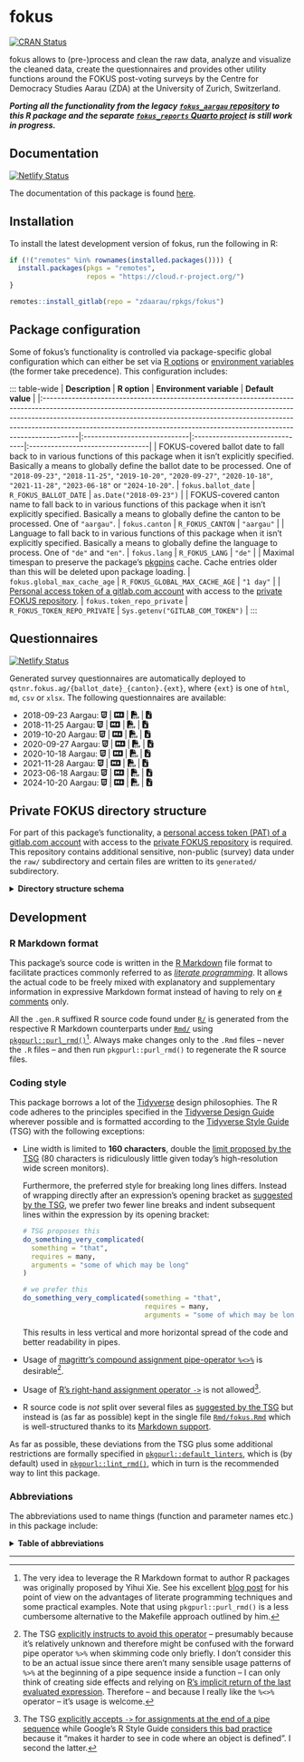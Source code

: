 # fokus

<a href="https://cran.r-project.org/package=fokus" class="pkgdown-release"><img src="https://r-pkg.org/badges/version/fokus" alt="CRAN Status" /></a>

fokus allows to (pre-)process and clean the raw data, analyze and visualize the cleaned data, create the questionnaires and provides other utility functions around the FOKUS post-voting surveys by the Centre for Democracy Studies Aarau (ZDA) at the University of Zurich, Switzerland.

***Porting all the functionality from the legacy [`fokus_aargau` repository](https://gitlab.com/c2d-zda/fokus_aargau/) to this R package and the separate [`fokus_reports` Quarto project](https://gitlab.com/zdaarau/fokus_reports) is still work in progress.***

## Documentation

[![Netlify Status](https://api.netlify.com/api/v1/badges/0cc31095-153a-4d21-bec7-be8dd936ddf1/deploy-status)](https://app.netlify.com/sites/fokus-rpkg-dev/deploys)

The documentation of this package is found [here](https://fokus.rpkg.dev).

## Installation

To install the latest development version of fokus, run the following in R:

``` r
if (!("remotes" %in% rownames(installed.packages()))) {
  install.packages(pkgs = "remotes",
                   repos = "https://cloud.r-project.org/")
}

remotes::install_gitlab(repo = "zdaarau/rpkgs/fokus")
```

## Package configuration

Some of fokus’s functionality is controlled via package-specific global configuration which can either be set via [R options](https://rdrr.io/r/base/options.html) or [environment variables](https://en.wikipedia.org/wiki/Environment_variable) (the former take precedence). This configuration includes:

::: table-wide
| **Description**                                                                                                                                                                                                                                                                                                                   | **R option**                 | **Environment variable**       | **Default value**                |
|:----------------------------------------------------------------------------------------------------------------------------------------------------------------------------------------------------------------------------------------------------------------------------------------------------------------------------------|:-----------------------------|:-------------------------------|:---------------------------------|
| FOKUS-covered ballot date to fall back to in various functions of this package when it isn’t explicitly specified. Basically a means to globally define the ballot date to be processed. One of `"2018-09-23"`, `"2018-11-25"`, `"2019-10-20"`, `"2020-09-27"`, `"2020-10-18"`, `"2021-11-28"`, `"2023-06-18"` or `"2024-10-20"`. | `fokus.ballot_date`          | `R_FOKUS_BALLOT_DATE`          | `as.Date("2018-09-23")`          |
| FOKUS-covered canton name to fall back to in various functions of this package when it isn’t explicitly specified. Basically a means to globally define the canton to be processed. One of `"aargau"`.                                                                                                                            | `fokus.canton`               | `R_FOKUS_CANTON`               | `"aargau"`                       |
| Language to fall back to in various functions of this package when it isn’t explicitly specified. Basically a means to globally define the language to process. One of `"de"` and `"en"`.                                                                                                                                         | `fokus.lang`                 | `R_FOKUS_LANG`                 | `"de"`                           |
| Maximal timespan to preserve the package’s [pkgpins](https://pkgpins.rpkg.dev/) cache. Cache entries older than this will be deleted upon package loading.                                                                                                                                                                        | `fokus.global_max_cache_age` | `R_FOKUS_GLOBAL_MAX_CACHE_AGE` | `"1 day"`                        |
| [Personal access token of a gitlab.com account](https://gitlab.com/-/user_settings/personal_access_tokens) with access to the [private FOKUS repository](https://gitlab.com/zdaarau/private/fokus_private/).                                                                                                                      | `fokus.token_repo_private`   | `R_FOKUS_TOKEN_REPO_PRIVATE`   | `Sys.getenv("GITLAB_COM_TOKEN")` |
:::

## Questionnaires

[![Netlify Status](https://api.netlify.com/api/v1/badges/16855d14-c491-42cd-bc9d-a346e16b6672/deploy-status)](https://app.netlify.com/sites/qstnr-fokus-ag/deploys)

Generated survey questionnaires are automatically deployed to `qstnr.fokus.ag/{ballot_date}_{canton}.{ext}`, where `{ext}` is one of `html`, `md`, `csv` or `xlsx`. The following questionnaires are available:

-   2018-09-23 Aargau: [<svg aria-hidden="true" role="img" viewBox="0 0 384 512" style="height:1em;width:0.75em;vertical-align:-0.125em;margin-left:auto;margin-right:auto;font-size:inherit;fill:currentColor;overflow:visible;position:relative;"><path d="M0 32l34.9 395.8L191.5 480l157.6-52.2L384 32H0zm308.2 127.9H124.4l4.1 49.4h175.6l-13.6 148.4-97.9 27v.3h-1.1l-98.7-27.3-6-75.8h47.7L138 320l53.5 14.5 53.7-14.5 6-62.2H84.3L71.5 112.2h241.1l-4.4 47.7z"/></svg>](https://qstnr.fokus.ag/2018-09-23_aargau.html) \| [<svg aria-hidden="true" role="img" viewBox="0 0 640 512" style="height:1em;width:1.25em;vertical-align:-0.125em;margin-left:auto;margin-right:auto;font-size:inherit;fill:currentColor;overflow:visible;position:relative;"><path d="M593.8 59.1H46.2C20.7 59.1 0 79.8 0 105.2v301.5c0 25.5 20.7 46.2 46.2 46.2h547.7c25.5 0 46.2-20.7 46.1-46.1V105.2c0-25.4-20.7-46.1-46.2-46.1zM338.5 360.6H277v-120l-61.5 76.9-61.5-76.9v120H92.3V151.4h61.5l61.5 76.9 61.5-76.9h61.5v209.2zm135.3 3.1L381.5 256H443V151.4h61.5V256H566z"/></svg>](https://qstnr.fokus.ag/2018-09-23_aargau.md) \| [<svg aria-hidden="true" role="img" viewBox="0 0 512 512" style="height:1em;width:1em;vertical-align:-0.125em;margin-left:auto;margin-right:auto;font-size:inherit;fill:currentColor;overflow:visible;position:relative;"><path d="M0 64C0 28.7 28.7 0 64 0H224V128c0 17.7 14.3 32 32 32H384V304H176c-35.3 0-64 28.7-64 64V512H64c-35.3 0-64-28.7-64-64V64zm384 64H256V0L384 128zM200 352h16c22.1 0 40 17.9 40 40v8c0 8.8-7.2 16-16 16s-16-7.2-16-16v-8c0-4.4-3.6-8-8-8H200c-4.4 0-8 3.6-8 8v80c0 4.4 3.6 8 8 8h16c4.4 0 8-3.6 8-8v-8c0-8.8 7.2-16 16-16s16 7.2 16 16v8c0 22.1-17.9 40-40 40H200c-22.1 0-40-17.9-40-40V392c0-22.1 17.9-40 40-40zm133.1 0H368c8.8 0 16 7.2 16 16s-7.2 16-16 16H333.1c-7.2 0-13.1 5.9-13.1 13.1c0 5.2 3 9.9 7.8 12l37.4 16.6c16.3 7.2 26.8 23.4 26.8 41.2c0 24.9-20.2 45.1-45.1 45.1H304c-8.8 0-16-7.2-16-16s7.2-16 16-16h42.9c7.2 0 13.1-5.9 13.1-13.1c0-5.2-3-9.9-7.8-12l-37.4-16.6c-16.3-7.2-26.8-23.4-26.8-41.2c0-24.9 20.2-45.1 45.1-45.1zm98.9 0c8.8 0 16 7.2 16 16v31.6c0 23 5.5 45.6 16 66c10.5-20.3 16-42.9 16-66V368c0-8.8 7.2-16 16-16s16 7.2 16 16v31.6c0 34.7-10.3 68.7-29.6 97.6l-5.1 7.7c-3 4.5-8 7.1-13.3 7.1s-10.3-2.7-13.3-7.1l-5.1-7.7c-19.3-28.9-29.6-62.9-29.6-97.6V368c0-8.8 7.2-16 16-16z"/></svg>](https://qstnr.fokus.ag/2018-09-23_aargau.csv) \| [<svg aria-hidden="true" role="img" viewBox="0 0 384 512" style="height:1em;width:0.75em;vertical-align:-0.125em;margin-left:auto;margin-right:auto;font-size:inherit;fill:currentColor;overflow:visible;position:relative;"><path d="M64 0C28.7 0 0 28.7 0 64V448c0 35.3 28.7 64 64 64H320c35.3 0 64-28.7 64-64V160H256c-17.7 0-32-14.3-32-32V0H64zM256 0V128H384L256 0zM155.7 250.2L192 302.1l36.3-51.9c7.6-10.9 22.6-13.5 33.4-5.9s13.5 22.6 5.9 33.4L221.3 344l46.4 66.2c7.6 10.9 5 25.8-5.9 33.4s-25.8 5-33.4-5.9L192 385.8l-36.3 51.9c-7.6 10.9-22.6 13.5-33.4 5.9s-13.5-22.6-5.9-33.4L162.7 344l-46.4-66.2c-7.6-10.9-5-25.8 5.9-33.4s25.8-5 33.4 5.9z"/></svg>](https://qstnr.fokus.ag/2018-09-23_aargau.xlsx)
-   2018-11-25 Aargau: [<svg aria-hidden="true" role="img" viewBox="0 0 384 512" style="height:1em;width:0.75em;vertical-align:-0.125em;margin-left:auto;margin-right:auto;font-size:inherit;fill:currentColor;overflow:visible;position:relative;"><path d="M0 32l34.9 395.8L191.5 480l157.6-52.2L384 32H0zm308.2 127.9H124.4l4.1 49.4h175.6l-13.6 148.4-97.9 27v.3h-1.1l-98.7-27.3-6-75.8h47.7L138 320l53.5 14.5 53.7-14.5 6-62.2H84.3L71.5 112.2h241.1l-4.4 47.7z"/></svg>](https://qstnr.fokus.ag/2018-11-25_aargau.html) \| [<svg aria-hidden="true" role="img" viewBox="0 0 640 512" style="height:1em;width:1.25em;vertical-align:-0.125em;margin-left:auto;margin-right:auto;font-size:inherit;fill:currentColor;overflow:visible;position:relative;"><path d="M593.8 59.1H46.2C20.7 59.1 0 79.8 0 105.2v301.5c0 25.5 20.7 46.2 46.2 46.2h547.7c25.5 0 46.2-20.7 46.1-46.1V105.2c0-25.4-20.7-46.1-46.2-46.1zM338.5 360.6H277v-120l-61.5 76.9-61.5-76.9v120H92.3V151.4h61.5l61.5 76.9 61.5-76.9h61.5v209.2zm135.3 3.1L381.5 256H443V151.4h61.5V256H566z"/></svg>](https://qstnr.fokus.ag/2018-11-25_aargau.md) \| [<svg aria-hidden="true" role="img" viewBox="0 0 512 512" style="height:1em;width:1em;vertical-align:-0.125em;margin-left:auto;margin-right:auto;font-size:inherit;fill:currentColor;overflow:visible;position:relative;"><path d="M0 64C0 28.7 28.7 0 64 0H224V128c0 17.7 14.3 32 32 32H384V304H176c-35.3 0-64 28.7-64 64V512H64c-35.3 0-64-28.7-64-64V64zm384 64H256V0L384 128zM200 352h16c22.1 0 40 17.9 40 40v8c0 8.8-7.2 16-16 16s-16-7.2-16-16v-8c0-4.4-3.6-8-8-8H200c-4.4 0-8 3.6-8 8v80c0 4.4 3.6 8 8 8h16c4.4 0 8-3.6 8-8v-8c0-8.8 7.2-16 16-16s16 7.2 16 16v8c0 22.1-17.9 40-40 40H200c-22.1 0-40-17.9-40-40V392c0-22.1 17.9-40 40-40zm133.1 0H368c8.8 0 16 7.2 16 16s-7.2 16-16 16H333.1c-7.2 0-13.1 5.9-13.1 13.1c0 5.2 3 9.9 7.8 12l37.4 16.6c16.3 7.2 26.8 23.4 26.8 41.2c0 24.9-20.2 45.1-45.1 45.1H304c-8.8 0-16-7.2-16-16s7.2-16 16-16h42.9c7.2 0 13.1-5.9 13.1-13.1c0-5.2-3-9.9-7.8-12l-37.4-16.6c-16.3-7.2-26.8-23.4-26.8-41.2c0-24.9 20.2-45.1 45.1-45.1zm98.9 0c8.8 0 16 7.2 16 16v31.6c0 23 5.5 45.6 16 66c10.5-20.3 16-42.9 16-66V368c0-8.8 7.2-16 16-16s16 7.2 16 16v31.6c0 34.7-10.3 68.7-29.6 97.6l-5.1 7.7c-3 4.5-8 7.1-13.3 7.1s-10.3-2.7-13.3-7.1l-5.1-7.7c-19.3-28.9-29.6-62.9-29.6-97.6V368c0-8.8 7.2-16 16-16z"/></svg>](https://qstnr.fokus.ag/2018-11-25_aargau.csv) \| [<svg aria-hidden="true" role="img" viewBox="0 0 384 512" style="height:1em;width:0.75em;vertical-align:-0.125em;margin-left:auto;margin-right:auto;font-size:inherit;fill:currentColor;overflow:visible;position:relative;"><path d="M64 0C28.7 0 0 28.7 0 64V448c0 35.3 28.7 64 64 64H320c35.3 0 64-28.7 64-64V160H256c-17.7 0-32-14.3-32-32V0H64zM256 0V128H384L256 0zM155.7 250.2L192 302.1l36.3-51.9c7.6-10.9 22.6-13.5 33.4-5.9s13.5 22.6 5.9 33.4L221.3 344l46.4 66.2c7.6 10.9 5 25.8-5.9 33.4s-25.8 5-33.4-5.9L192 385.8l-36.3 51.9c-7.6 10.9-22.6 13.5-33.4 5.9s-13.5-22.6-5.9-33.4L162.7 344l-46.4-66.2c-7.6-10.9-5-25.8 5.9-33.4s25.8-5 33.4 5.9z"/></svg>](https://qstnr.fokus.ag/2018-11-25_aargau.xlsx)
-   2019-10-20 Aargau: [<svg aria-hidden="true" role="img" viewBox="0 0 384 512" style="height:1em;width:0.75em;vertical-align:-0.125em;margin-left:auto;margin-right:auto;font-size:inherit;fill:currentColor;overflow:visible;position:relative;"><path d="M0 32l34.9 395.8L191.5 480l157.6-52.2L384 32H0zm308.2 127.9H124.4l4.1 49.4h175.6l-13.6 148.4-97.9 27v.3h-1.1l-98.7-27.3-6-75.8h47.7L138 320l53.5 14.5 53.7-14.5 6-62.2H84.3L71.5 112.2h241.1l-4.4 47.7z"/></svg>](https://qstnr.fokus.ag/2019-10-20_aargau.html) \| [<svg aria-hidden="true" role="img" viewBox="0 0 640 512" style="height:1em;width:1.25em;vertical-align:-0.125em;margin-left:auto;margin-right:auto;font-size:inherit;fill:currentColor;overflow:visible;position:relative;"><path d="M593.8 59.1H46.2C20.7 59.1 0 79.8 0 105.2v301.5c0 25.5 20.7 46.2 46.2 46.2h547.7c25.5 0 46.2-20.7 46.1-46.1V105.2c0-25.4-20.7-46.1-46.2-46.1zM338.5 360.6H277v-120l-61.5 76.9-61.5-76.9v120H92.3V151.4h61.5l61.5 76.9 61.5-76.9h61.5v209.2zm135.3 3.1L381.5 256H443V151.4h61.5V256H566z"/></svg>](https://qstnr.fokus.ag/2019-10-20_aargau.md) \| [<svg aria-hidden="true" role="img" viewBox="0 0 512 512" style="height:1em;width:1em;vertical-align:-0.125em;margin-left:auto;margin-right:auto;font-size:inherit;fill:currentColor;overflow:visible;position:relative;"><path d="M0 64C0 28.7 28.7 0 64 0H224V128c0 17.7 14.3 32 32 32H384V304H176c-35.3 0-64 28.7-64 64V512H64c-35.3 0-64-28.7-64-64V64zm384 64H256V0L384 128zM200 352h16c22.1 0 40 17.9 40 40v8c0 8.8-7.2 16-16 16s-16-7.2-16-16v-8c0-4.4-3.6-8-8-8H200c-4.4 0-8 3.6-8 8v80c0 4.4 3.6 8 8 8h16c4.4 0 8-3.6 8-8v-8c0-8.8 7.2-16 16-16s16 7.2 16 16v8c0 22.1-17.9 40-40 40H200c-22.1 0-40-17.9-40-40V392c0-22.1 17.9-40 40-40zm133.1 0H368c8.8 0 16 7.2 16 16s-7.2 16-16 16H333.1c-7.2 0-13.1 5.9-13.1 13.1c0 5.2 3 9.9 7.8 12l37.4 16.6c16.3 7.2 26.8 23.4 26.8 41.2c0 24.9-20.2 45.1-45.1 45.1H304c-8.8 0-16-7.2-16-16s7.2-16 16-16h42.9c7.2 0 13.1-5.9 13.1-13.1c0-5.2-3-9.9-7.8-12l-37.4-16.6c-16.3-7.2-26.8-23.4-26.8-41.2c0-24.9 20.2-45.1 45.1-45.1zm98.9 0c8.8 0 16 7.2 16 16v31.6c0 23 5.5 45.6 16 66c10.5-20.3 16-42.9 16-66V368c0-8.8 7.2-16 16-16s16 7.2 16 16v31.6c0 34.7-10.3 68.7-29.6 97.6l-5.1 7.7c-3 4.5-8 7.1-13.3 7.1s-10.3-2.7-13.3-7.1l-5.1-7.7c-19.3-28.9-29.6-62.9-29.6-97.6V368c0-8.8 7.2-16 16-16z"/></svg>](https://qstnr.fokus.ag/2019-10-20_aargau.csv) \| [<svg aria-hidden="true" role="img" viewBox="0 0 384 512" style="height:1em;width:0.75em;vertical-align:-0.125em;margin-left:auto;margin-right:auto;font-size:inherit;fill:currentColor;overflow:visible;position:relative;"><path d="M64 0C28.7 0 0 28.7 0 64V448c0 35.3 28.7 64 64 64H320c35.3 0 64-28.7 64-64V160H256c-17.7 0-32-14.3-32-32V0H64zM256 0V128H384L256 0zM155.7 250.2L192 302.1l36.3-51.9c7.6-10.9 22.6-13.5 33.4-5.9s13.5 22.6 5.9 33.4L221.3 344l46.4 66.2c7.6 10.9 5 25.8-5.9 33.4s-25.8 5-33.4-5.9L192 385.8l-36.3 51.9c-7.6 10.9-22.6 13.5-33.4 5.9s-13.5-22.6-5.9-33.4L162.7 344l-46.4-66.2c-7.6-10.9-5-25.8 5.9-33.4s25.8-5 33.4 5.9z"/></svg>](https://qstnr.fokus.ag/2019-10-20_aargau.xlsx)
-   2020-09-27 Aargau: [<svg aria-hidden="true" role="img" viewBox="0 0 384 512" style="height:1em;width:0.75em;vertical-align:-0.125em;margin-left:auto;margin-right:auto;font-size:inherit;fill:currentColor;overflow:visible;position:relative;"><path d="M0 32l34.9 395.8L191.5 480l157.6-52.2L384 32H0zm308.2 127.9H124.4l4.1 49.4h175.6l-13.6 148.4-97.9 27v.3h-1.1l-98.7-27.3-6-75.8h47.7L138 320l53.5 14.5 53.7-14.5 6-62.2H84.3L71.5 112.2h241.1l-4.4 47.7z"/></svg>](https://qstnr.fokus.ag/2020-09-27_aargau.html) \| [<svg aria-hidden="true" role="img" viewBox="0 0 640 512" style="height:1em;width:1.25em;vertical-align:-0.125em;margin-left:auto;margin-right:auto;font-size:inherit;fill:currentColor;overflow:visible;position:relative;"><path d="M593.8 59.1H46.2C20.7 59.1 0 79.8 0 105.2v301.5c0 25.5 20.7 46.2 46.2 46.2h547.7c25.5 0 46.2-20.7 46.1-46.1V105.2c0-25.4-20.7-46.1-46.2-46.1zM338.5 360.6H277v-120l-61.5 76.9-61.5-76.9v120H92.3V151.4h61.5l61.5 76.9 61.5-76.9h61.5v209.2zm135.3 3.1L381.5 256H443V151.4h61.5V256H566z"/></svg>](https://qstnr.fokus.ag/2020-09-27_aargau.md) \| [<svg aria-hidden="true" role="img" viewBox="0 0 512 512" style="height:1em;width:1em;vertical-align:-0.125em;margin-left:auto;margin-right:auto;font-size:inherit;fill:currentColor;overflow:visible;position:relative;"><path d="M0 64C0 28.7 28.7 0 64 0H224V128c0 17.7 14.3 32 32 32H384V304H176c-35.3 0-64 28.7-64 64V512H64c-35.3 0-64-28.7-64-64V64zm384 64H256V0L384 128zM200 352h16c22.1 0 40 17.9 40 40v8c0 8.8-7.2 16-16 16s-16-7.2-16-16v-8c0-4.4-3.6-8-8-8H200c-4.4 0-8 3.6-8 8v80c0 4.4 3.6 8 8 8h16c4.4 0 8-3.6 8-8v-8c0-8.8 7.2-16 16-16s16 7.2 16 16v8c0 22.1-17.9 40-40 40H200c-22.1 0-40-17.9-40-40V392c0-22.1 17.9-40 40-40zm133.1 0H368c8.8 0 16 7.2 16 16s-7.2 16-16 16H333.1c-7.2 0-13.1 5.9-13.1 13.1c0 5.2 3 9.9 7.8 12l37.4 16.6c16.3 7.2 26.8 23.4 26.8 41.2c0 24.9-20.2 45.1-45.1 45.1H304c-8.8 0-16-7.2-16-16s7.2-16 16-16h42.9c7.2 0 13.1-5.9 13.1-13.1c0-5.2-3-9.9-7.8-12l-37.4-16.6c-16.3-7.2-26.8-23.4-26.8-41.2c0-24.9 20.2-45.1 45.1-45.1zm98.9 0c8.8 0 16 7.2 16 16v31.6c0 23 5.5 45.6 16 66c10.5-20.3 16-42.9 16-66V368c0-8.8 7.2-16 16-16s16 7.2 16 16v31.6c0 34.7-10.3 68.7-29.6 97.6l-5.1 7.7c-3 4.5-8 7.1-13.3 7.1s-10.3-2.7-13.3-7.1l-5.1-7.7c-19.3-28.9-29.6-62.9-29.6-97.6V368c0-8.8 7.2-16 16-16z"/></svg>](https://qstnr.fokus.ag/2020-09-27_aargau.csv) \| [<svg aria-hidden="true" role="img" viewBox="0 0 384 512" style="height:1em;width:0.75em;vertical-align:-0.125em;margin-left:auto;margin-right:auto;font-size:inherit;fill:currentColor;overflow:visible;position:relative;"><path d="M64 0C28.7 0 0 28.7 0 64V448c0 35.3 28.7 64 64 64H320c35.3 0 64-28.7 64-64V160H256c-17.7 0-32-14.3-32-32V0H64zM256 0V128H384L256 0zM155.7 250.2L192 302.1l36.3-51.9c7.6-10.9 22.6-13.5 33.4-5.9s13.5 22.6 5.9 33.4L221.3 344l46.4 66.2c7.6 10.9 5 25.8-5.9 33.4s-25.8 5-33.4-5.9L192 385.8l-36.3 51.9c-7.6 10.9-22.6 13.5-33.4 5.9s-13.5-22.6-5.9-33.4L162.7 344l-46.4-66.2c-7.6-10.9-5-25.8 5.9-33.4s25.8-5 33.4 5.9z"/></svg>](https://qstnr.fokus.ag/2020-09-27_aargau.xlsx)
-   2020-10-18 Aargau: [<svg aria-hidden="true" role="img" viewBox="0 0 384 512" style="height:1em;width:0.75em;vertical-align:-0.125em;margin-left:auto;margin-right:auto;font-size:inherit;fill:currentColor;overflow:visible;position:relative;"><path d="M0 32l34.9 395.8L191.5 480l157.6-52.2L384 32H0zm308.2 127.9H124.4l4.1 49.4h175.6l-13.6 148.4-97.9 27v.3h-1.1l-98.7-27.3-6-75.8h47.7L138 320l53.5 14.5 53.7-14.5 6-62.2H84.3L71.5 112.2h241.1l-4.4 47.7z"/></svg>](https://qstnr.fokus.ag/2020-10-18_aargau.html) \| [<svg aria-hidden="true" role="img" viewBox="0 0 640 512" style="height:1em;width:1.25em;vertical-align:-0.125em;margin-left:auto;margin-right:auto;font-size:inherit;fill:currentColor;overflow:visible;position:relative;"><path d="M593.8 59.1H46.2C20.7 59.1 0 79.8 0 105.2v301.5c0 25.5 20.7 46.2 46.2 46.2h547.7c25.5 0 46.2-20.7 46.1-46.1V105.2c0-25.4-20.7-46.1-46.2-46.1zM338.5 360.6H277v-120l-61.5 76.9-61.5-76.9v120H92.3V151.4h61.5l61.5 76.9 61.5-76.9h61.5v209.2zm135.3 3.1L381.5 256H443V151.4h61.5V256H566z"/></svg>](https://qstnr.fokus.ag/2020-10-18_aargau.md) \| [<svg aria-hidden="true" role="img" viewBox="0 0 512 512" style="height:1em;width:1em;vertical-align:-0.125em;margin-left:auto;margin-right:auto;font-size:inherit;fill:currentColor;overflow:visible;position:relative;"><path d="M0 64C0 28.7 28.7 0 64 0H224V128c0 17.7 14.3 32 32 32H384V304H176c-35.3 0-64 28.7-64 64V512H64c-35.3 0-64-28.7-64-64V64zm384 64H256V0L384 128zM200 352h16c22.1 0 40 17.9 40 40v8c0 8.8-7.2 16-16 16s-16-7.2-16-16v-8c0-4.4-3.6-8-8-8H200c-4.4 0-8 3.6-8 8v80c0 4.4 3.6 8 8 8h16c4.4 0 8-3.6 8-8v-8c0-8.8 7.2-16 16-16s16 7.2 16 16v8c0 22.1-17.9 40-40 40H200c-22.1 0-40-17.9-40-40V392c0-22.1 17.9-40 40-40zm133.1 0H368c8.8 0 16 7.2 16 16s-7.2 16-16 16H333.1c-7.2 0-13.1 5.9-13.1 13.1c0 5.2 3 9.9 7.8 12l37.4 16.6c16.3 7.2 26.8 23.4 26.8 41.2c0 24.9-20.2 45.1-45.1 45.1H304c-8.8 0-16-7.2-16-16s7.2-16 16-16h42.9c7.2 0 13.1-5.9 13.1-13.1c0-5.2-3-9.9-7.8-12l-37.4-16.6c-16.3-7.2-26.8-23.4-26.8-41.2c0-24.9 20.2-45.1 45.1-45.1zm98.9 0c8.8 0 16 7.2 16 16v31.6c0 23 5.5 45.6 16 66c10.5-20.3 16-42.9 16-66V368c0-8.8 7.2-16 16-16s16 7.2 16 16v31.6c0 34.7-10.3 68.7-29.6 97.6l-5.1 7.7c-3 4.5-8 7.1-13.3 7.1s-10.3-2.7-13.3-7.1l-5.1-7.7c-19.3-28.9-29.6-62.9-29.6-97.6V368c0-8.8 7.2-16 16-16z"/></svg>](https://qstnr.fokus.ag/2020-10-18_aargau.csv) \| [<svg aria-hidden="true" role="img" viewBox="0 0 384 512" style="height:1em;width:0.75em;vertical-align:-0.125em;margin-left:auto;margin-right:auto;font-size:inherit;fill:currentColor;overflow:visible;position:relative;"><path d="M64 0C28.7 0 0 28.7 0 64V448c0 35.3 28.7 64 64 64H320c35.3 0 64-28.7 64-64V160H256c-17.7 0-32-14.3-32-32V0H64zM256 0V128H384L256 0zM155.7 250.2L192 302.1l36.3-51.9c7.6-10.9 22.6-13.5 33.4-5.9s13.5 22.6 5.9 33.4L221.3 344l46.4 66.2c7.6 10.9 5 25.8-5.9 33.4s-25.8 5-33.4-5.9L192 385.8l-36.3 51.9c-7.6 10.9-22.6 13.5-33.4 5.9s-13.5-22.6-5.9-33.4L162.7 344l-46.4-66.2c-7.6-10.9-5-25.8 5.9-33.4s25.8-5 33.4 5.9z"/></svg>](https://qstnr.fokus.ag/2020-10-18_aargau.xlsx)
-   2021-11-28 Aargau: [<svg aria-hidden="true" role="img" viewBox="0 0 384 512" style="height:1em;width:0.75em;vertical-align:-0.125em;margin-left:auto;margin-right:auto;font-size:inherit;fill:currentColor;overflow:visible;position:relative;"><path d="M0 32l34.9 395.8L191.5 480l157.6-52.2L384 32H0zm308.2 127.9H124.4l4.1 49.4h175.6l-13.6 148.4-97.9 27v.3h-1.1l-98.7-27.3-6-75.8h47.7L138 320l53.5 14.5 53.7-14.5 6-62.2H84.3L71.5 112.2h241.1l-4.4 47.7z"/></svg>](https://qstnr.fokus.ag/2021-11-28_aargau.html) \| [<svg aria-hidden="true" role="img" viewBox="0 0 640 512" style="height:1em;width:1.25em;vertical-align:-0.125em;margin-left:auto;margin-right:auto;font-size:inherit;fill:currentColor;overflow:visible;position:relative;"><path d="M593.8 59.1H46.2C20.7 59.1 0 79.8 0 105.2v301.5c0 25.5 20.7 46.2 46.2 46.2h547.7c25.5 0 46.2-20.7 46.1-46.1V105.2c0-25.4-20.7-46.1-46.2-46.1zM338.5 360.6H277v-120l-61.5 76.9-61.5-76.9v120H92.3V151.4h61.5l61.5 76.9 61.5-76.9h61.5v209.2zm135.3 3.1L381.5 256H443V151.4h61.5V256H566z"/></svg>](https://qstnr.fokus.ag/2021-11-28_aargau.md) \| [<svg aria-hidden="true" role="img" viewBox="0 0 512 512" style="height:1em;width:1em;vertical-align:-0.125em;margin-left:auto;margin-right:auto;font-size:inherit;fill:currentColor;overflow:visible;position:relative;"><path d="M0 64C0 28.7 28.7 0 64 0H224V128c0 17.7 14.3 32 32 32H384V304H176c-35.3 0-64 28.7-64 64V512H64c-35.3 0-64-28.7-64-64V64zm384 64H256V0L384 128zM200 352h16c22.1 0 40 17.9 40 40v8c0 8.8-7.2 16-16 16s-16-7.2-16-16v-8c0-4.4-3.6-8-8-8H200c-4.4 0-8 3.6-8 8v80c0 4.4 3.6 8 8 8h16c4.4 0 8-3.6 8-8v-8c0-8.8 7.2-16 16-16s16 7.2 16 16v8c0 22.1-17.9 40-40 40H200c-22.1 0-40-17.9-40-40V392c0-22.1 17.9-40 40-40zm133.1 0H368c8.8 0 16 7.2 16 16s-7.2 16-16 16H333.1c-7.2 0-13.1 5.9-13.1 13.1c0 5.2 3 9.9 7.8 12l37.4 16.6c16.3 7.2 26.8 23.4 26.8 41.2c0 24.9-20.2 45.1-45.1 45.1H304c-8.8 0-16-7.2-16-16s7.2-16 16-16h42.9c7.2 0 13.1-5.9 13.1-13.1c0-5.2-3-9.9-7.8-12l-37.4-16.6c-16.3-7.2-26.8-23.4-26.8-41.2c0-24.9 20.2-45.1 45.1-45.1zm98.9 0c8.8 0 16 7.2 16 16v31.6c0 23 5.5 45.6 16 66c10.5-20.3 16-42.9 16-66V368c0-8.8 7.2-16 16-16s16 7.2 16 16v31.6c0 34.7-10.3 68.7-29.6 97.6l-5.1 7.7c-3 4.5-8 7.1-13.3 7.1s-10.3-2.7-13.3-7.1l-5.1-7.7c-19.3-28.9-29.6-62.9-29.6-97.6V368c0-8.8 7.2-16 16-16z"/></svg>](https://qstnr.fokus.ag/2021-11-28_aargau.csv) \| [<svg aria-hidden="true" role="img" viewBox="0 0 384 512" style="height:1em;width:0.75em;vertical-align:-0.125em;margin-left:auto;margin-right:auto;font-size:inherit;fill:currentColor;overflow:visible;position:relative;"><path d="M64 0C28.7 0 0 28.7 0 64V448c0 35.3 28.7 64 64 64H320c35.3 0 64-28.7 64-64V160H256c-17.7 0-32-14.3-32-32V0H64zM256 0V128H384L256 0zM155.7 250.2L192 302.1l36.3-51.9c7.6-10.9 22.6-13.5 33.4-5.9s13.5 22.6 5.9 33.4L221.3 344l46.4 66.2c7.6 10.9 5 25.8-5.9 33.4s-25.8 5-33.4-5.9L192 385.8l-36.3 51.9c-7.6 10.9-22.6 13.5-33.4 5.9s-13.5-22.6-5.9-33.4L162.7 344l-46.4-66.2c-7.6-10.9-5-25.8 5.9-33.4s25.8-5 33.4 5.9z"/></svg>](https://qstnr.fokus.ag/2021-11-28_aargau.xlsx)
-   2023-06-18 Aargau: [<svg aria-hidden="true" role="img" viewBox="0 0 384 512" style="height:1em;width:0.75em;vertical-align:-0.125em;margin-left:auto;margin-right:auto;font-size:inherit;fill:currentColor;overflow:visible;position:relative;"><path d="M0 32l34.9 395.8L191.5 480l157.6-52.2L384 32H0zm308.2 127.9H124.4l4.1 49.4h175.6l-13.6 148.4-97.9 27v.3h-1.1l-98.7-27.3-6-75.8h47.7L138 320l53.5 14.5 53.7-14.5 6-62.2H84.3L71.5 112.2h241.1l-4.4 47.7z"/></svg>](https://qstnr.fokus.ag/2023-06-18_aargau.html) \| [<svg aria-hidden="true" role="img" viewBox="0 0 640 512" style="height:1em;width:1.25em;vertical-align:-0.125em;margin-left:auto;margin-right:auto;font-size:inherit;fill:currentColor;overflow:visible;position:relative;"><path d="M593.8 59.1H46.2C20.7 59.1 0 79.8 0 105.2v301.5c0 25.5 20.7 46.2 46.2 46.2h547.7c25.5 0 46.2-20.7 46.1-46.1V105.2c0-25.4-20.7-46.1-46.2-46.1zM338.5 360.6H277v-120l-61.5 76.9-61.5-76.9v120H92.3V151.4h61.5l61.5 76.9 61.5-76.9h61.5v209.2zm135.3 3.1L381.5 256H443V151.4h61.5V256H566z"/></svg>](https://qstnr.fokus.ag/2023-06-18_aargau.md) \| [<svg aria-hidden="true" role="img" viewBox="0 0 512 512" style="height:1em;width:1em;vertical-align:-0.125em;margin-left:auto;margin-right:auto;font-size:inherit;fill:currentColor;overflow:visible;position:relative;"><path d="M0 64C0 28.7 28.7 0 64 0H224V128c0 17.7 14.3 32 32 32H384V304H176c-35.3 0-64 28.7-64 64V512H64c-35.3 0-64-28.7-64-64V64zm384 64H256V0L384 128zM200 352h16c22.1 0 40 17.9 40 40v8c0 8.8-7.2 16-16 16s-16-7.2-16-16v-8c0-4.4-3.6-8-8-8H200c-4.4 0-8 3.6-8 8v80c0 4.4 3.6 8 8 8h16c4.4 0 8-3.6 8-8v-8c0-8.8 7.2-16 16-16s16 7.2 16 16v8c0 22.1-17.9 40-40 40H200c-22.1 0-40-17.9-40-40V392c0-22.1 17.9-40 40-40zm133.1 0H368c8.8 0 16 7.2 16 16s-7.2 16-16 16H333.1c-7.2 0-13.1 5.9-13.1 13.1c0 5.2 3 9.9 7.8 12l37.4 16.6c16.3 7.2 26.8 23.4 26.8 41.2c0 24.9-20.2 45.1-45.1 45.1H304c-8.8 0-16-7.2-16-16s7.2-16 16-16h42.9c7.2 0 13.1-5.9 13.1-13.1c0-5.2-3-9.9-7.8-12l-37.4-16.6c-16.3-7.2-26.8-23.4-26.8-41.2c0-24.9 20.2-45.1 45.1-45.1zm98.9 0c8.8 0 16 7.2 16 16v31.6c0 23 5.5 45.6 16 66c10.5-20.3 16-42.9 16-66V368c0-8.8 7.2-16 16-16s16 7.2 16 16v31.6c0 34.7-10.3 68.7-29.6 97.6l-5.1 7.7c-3 4.5-8 7.1-13.3 7.1s-10.3-2.7-13.3-7.1l-5.1-7.7c-19.3-28.9-29.6-62.9-29.6-97.6V368c0-8.8 7.2-16 16-16z"/></svg>](https://qstnr.fokus.ag/2023-06-18_aargau.csv) \| [<svg aria-hidden="true" role="img" viewBox="0 0 384 512" style="height:1em;width:0.75em;vertical-align:-0.125em;margin-left:auto;margin-right:auto;font-size:inherit;fill:currentColor;overflow:visible;position:relative;"><path d="M64 0C28.7 0 0 28.7 0 64V448c0 35.3 28.7 64 64 64H320c35.3 0 64-28.7 64-64V160H256c-17.7 0-32-14.3-32-32V0H64zM256 0V128H384L256 0zM155.7 250.2L192 302.1l36.3-51.9c7.6-10.9 22.6-13.5 33.4-5.9s13.5 22.6 5.9 33.4L221.3 344l46.4 66.2c7.6 10.9 5 25.8-5.9 33.4s-25.8 5-33.4-5.9L192 385.8l-36.3 51.9c-7.6 10.9-22.6 13.5-33.4 5.9s-13.5-22.6-5.9-33.4L162.7 344l-46.4-66.2c-7.6-10.9-5-25.8 5.9-33.4s25.8-5 33.4 5.9z"/></svg>](https://qstnr.fokus.ag/2023-06-18_aargau.xlsx)
-   2024-10-20 Aargau: [<svg aria-hidden="true" role="img" viewBox="0 0 384 512" style="height:1em;width:0.75em;vertical-align:-0.125em;margin-left:auto;margin-right:auto;font-size:inherit;fill:currentColor;overflow:visible;position:relative;"><path d="M0 32l34.9 395.8L191.5 480l157.6-52.2L384 32H0zm308.2 127.9H124.4l4.1 49.4h175.6l-13.6 148.4-97.9 27v.3h-1.1l-98.7-27.3-6-75.8h47.7L138 320l53.5 14.5 53.7-14.5 6-62.2H84.3L71.5 112.2h241.1l-4.4 47.7z"/></svg>](https://qstnr.fokus.ag/2024-10-20_aargau.html) \| [<svg aria-hidden="true" role="img" viewBox="0 0 640 512" style="height:1em;width:1.25em;vertical-align:-0.125em;margin-left:auto;margin-right:auto;font-size:inherit;fill:currentColor;overflow:visible;position:relative;"><path d="M593.8 59.1H46.2C20.7 59.1 0 79.8 0 105.2v301.5c0 25.5 20.7 46.2 46.2 46.2h547.7c25.5 0 46.2-20.7 46.1-46.1V105.2c0-25.4-20.7-46.1-46.2-46.1zM338.5 360.6H277v-120l-61.5 76.9-61.5-76.9v120H92.3V151.4h61.5l61.5 76.9 61.5-76.9h61.5v209.2zm135.3 3.1L381.5 256H443V151.4h61.5V256H566z"/></svg>](https://qstnr.fokus.ag/2024-10-20_aargau.md) \| [<svg aria-hidden="true" role="img" viewBox="0 0 512 512" style="height:1em;width:1em;vertical-align:-0.125em;margin-left:auto;margin-right:auto;font-size:inherit;fill:currentColor;overflow:visible;position:relative;"><path d="M0 64C0 28.7 28.7 0 64 0H224V128c0 17.7 14.3 32 32 32H384V304H176c-35.3 0-64 28.7-64 64V512H64c-35.3 0-64-28.7-64-64V64zm384 64H256V0L384 128zM200 352h16c22.1 0 40 17.9 40 40v8c0 8.8-7.2 16-16 16s-16-7.2-16-16v-8c0-4.4-3.6-8-8-8H200c-4.4 0-8 3.6-8 8v80c0 4.4 3.6 8 8 8h16c4.4 0 8-3.6 8-8v-8c0-8.8 7.2-16 16-16s16 7.2 16 16v8c0 22.1-17.9 40-40 40H200c-22.1 0-40-17.9-40-40V392c0-22.1 17.9-40 40-40zm133.1 0H368c8.8 0 16 7.2 16 16s-7.2 16-16 16H333.1c-7.2 0-13.1 5.9-13.1 13.1c0 5.2 3 9.9 7.8 12l37.4 16.6c16.3 7.2 26.8 23.4 26.8 41.2c0 24.9-20.2 45.1-45.1 45.1H304c-8.8 0-16-7.2-16-16s7.2-16 16-16h42.9c7.2 0 13.1-5.9 13.1-13.1c0-5.2-3-9.9-7.8-12l-37.4-16.6c-16.3-7.2-26.8-23.4-26.8-41.2c0-24.9 20.2-45.1 45.1-45.1zm98.9 0c8.8 0 16 7.2 16 16v31.6c0 23 5.5 45.6 16 66c10.5-20.3 16-42.9 16-66V368c0-8.8 7.2-16 16-16s16 7.2 16 16v31.6c0 34.7-10.3 68.7-29.6 97.6l-5.1 7.7c-3 4.5-8 7.1-13.3 7.1s-10.3-2.7-13.3-7.1l-5.1-7.7c-19.3-28.9-29.6-62.9-29.6-97.6V368c0-8.8 7.2-16 16-16z"/></svg>](https://qstnr.fokus.ag/2024-10-20_aargau.csv) \| [<svg aria-hidden="true" role="img" viewBox="0 0 384 512" style="height:1em;width:0.75em;vertical-align:-0.125em;margin-left:auto;margin-right:auto;font-size:inherit;fill:currentColor;overflow:visible;position:relative;"><path d="M64 0C28.7 0 0 28.7 0 64V448c0 35.3 28.7 64 64 64H320c35.3 0 64-28.7 64-64V160H256c-17.7 0-32-14.3-32-32V0H64zM256 0V128H384L256 0zM155.7 250.2L192 302.1l36.3-51.9c7.6-10.9 22.6-13.5 33.4-5.9s13.5 22.6 5.9 33.4L221.3 344l46.4 66.2c7.6 10.9 5 25.8-5.9 33.4s-25.8 5-33.4-5.9L192 385.8l-36.3 51.9c-7.6 10.9-22.6 13.5-33.4 5.9s-13.5-22.6-5.9-33.4L162.7 344l-46.4-66.2c-7.6-10.9-5-25.8 5.9-33.4s25.8-5 33.4 5.9z"/></svg>](https://qstnr.fokus.ag/2024-10-20_aargau.xlsx)

## Private FOKUS directory structure

For part of this package’s functionality, a [personal access token (PAT) of a gitlab.com account](https://gitlab.com/-/user_settings/personal_access_tokens) with access to the [private FOKUS repository](https://gitlab.com/zdaarau/private/fokus_private/) is required. This repository contains additional sensitive, non-public (survey) data under the `raw/` subdirectory and certain files are written to its `generated/` subdirectory.

<details>
<summary>
<strong>Directory structure schema</strong>
</summary>

``` default
fokus_private
├── generated
│   ├── for-polling-agency
│   │   ├── {ballot_date}_{canton}_easyvote_municipalities.csv
│   │   ├── {ballot_date}_{canton}_print_recipients.csv
│   │   └── {ballot_date}_{canton}_qr_codes.zip
│   ├── survey_data_de_{ballot_date}_{canton}.rds
│   ├── survey_data_en_{ballot_date}_{canton}.rds
│   ├── survey_data_merged_de_{ballot_date}_{canton}.rds
│   └── survey_data_merged_en_{ballot_date}_{canton}.rds
├── raw
│   ├── easyvote_municipalities_{ballot_date}_{canton}.csv
│   ├── online_participation_codes_{ballot_date}_{canton}.txt
│   ├── survey_data_{ballot_date}_{canton}.xlsx
│   ├── survey_data_{ballot_date}_{canton}_*.xlsx
│   ├── survey_data_preliminary_{ballot_date}_{canton}.xlsx
│   ├── voting_register_data_extra_{date_delivery_statistical_office}_{canton}.xlsx
│   ├── voting_register_ids_{ballot_date}_{canton}.csv
│   └── ...
└── ...
```

The following placeholders are used in the schema above:

-   `...` for further files and/or folders
-   `*` for a variable character sequence
-   `#` for a count starting with `1`
-   `{canton}` for the name of the FOKUS-covered canton (in lower case), e.g. `aargau`
-   `{ballot_date}` for the FOKUS-covered ballot date (in the format `YYYY-MM-DD`), e.g. `2018-09-23`
-   `{date_delivery_statistical_office}` for the delivery date of the voting register data provided by the cantonal statistical office (in the format `YYYY-MM-DD`), e.g. `2019-09-11`

</details>

## Development

### R Markdown format

This package’s source code is written in the [R Markdown](https://rmarkdown.rstudio.com/) file format to facilitate practices commonly referred to as [*literate programming*](https://en.wikipedia.org/wiki/Literate_programming). It allows the actual code to be freely mixed with explanatory and supplementary information in expressive Markdown format instead of having to rely on [`#` comments](https://rstudio.github.io/r-manuals/r-lang/Parser.html#comments) only.

All the `.gen.R` suffixed R source code found under [`R/`](https://gitlab.com/zdaarau/rpkgs/fokus/-/tree/master/R/) is generated from the respective R Markdown counterparts under [`Rmd/`](https://gitlab.com/zdaarau/rpkgs/fokus/-/tree/master/Rmd/) using [`pkgpurl::purl_rmd()`](https://pkgpurl.rpkg.dev/dev/reference/purl_rmd.html)[^1]. Always make changes only to the `.Rmd` files – never the `.R` files – and then run `pkgpurl::purl_rmd()` to regenerate the R source files.

### Coding style

This package borrows a lot of the [Tidyverse](https://www.tidyverse.org/) design philosophies. The R code adheres to the principles specified in the [Tidyverse Design Guide](https://principles.tidyverse.org/) wherever possible and is formatted according to the [Tidyverse Style Guide](https://style.tidyverse.org/) (TSG) with the following exceptions:

-   Line width is limited to **160 characters**, double the [limit proposed by the TSG](https://style.tidyverse.org/syntax.html#long-lines) (80 characters is ridiculously little given today’s high-resolution wide screen monitors).

    Furthermore, the preferred style for breaking long lines differs. Instead of wrapping directly after an expression’s opening bracket as [suggested by the TSG](https://style.tidyverse.org/syntax.html#long-lines), we prefer two fewer line breaks and indent subsequent lines within the expression by its opening bracket:

    ``` r
    # TSG proposes this
    do_something_very_complicated(
      something = "that",
      requires = many,
      arguments = "some of which may be long"
    )

    # we prefer this
    do_something_very_complicated(something = "that",
                                  requires = many,
                                  arguments = "some of which may be long")
    ```

    This results in less vertical and more horizontal spread of the code and better readability in pipes.

-   Usage of [magrittr’s compound assignment pipe-operator `%<>%`](https://magrittr.tidyverse.org/reference/compound.html) is desirable[^2].

-   Usage of [R’s right-hand assignment operator `->`](https://rdrr.io/r/base/assignOps.html) is not allowed[^3].

-   R source code is *not* split over several files as [suggested by the TSG](https://style.tidyverse.org/package-files.html) but instead is (as far as possible) kept in the single file [`Rmd/fokus.Rmd`](https://gitlab.com/zdaarau/rpkgs/fokus/-/tree/master/Rmd/fokus.Rmd) which is well-structured thanks to its [Markdown support](#r-markdown-format).

As far as possible, these deviations from the TSG plus some additional restrictions are formally specified in [`pkgpurl::default_linters`](https://pkgpurl.rpkg.dev/reference/default_linters), which is (by default) used in [`pkgpurl::lint_rmd()`](https://pkgpurl.rpkg.dev/reference/lint_rmd), which in turn is the recommended way to lint this package.

### Abbreviations

The abbreviations used to name things (function and parameter names etc.) in this package include:

<details>
<summary>
<strong>Table of abbreviations</strong>
</summary>

| **Full expression(s)**                  | **Abbreviation** |
|:----------------------------------------|:-----------------|
| abbreviate, abbreviation                | abbr             |
| abbreviations                           | abbrs            |
| absolute                                | abs              |
| argument                                | arg              |
| arguments                               | args             |
| attribute                               | attr             |
| attributes                              | attrs            |
| authenticate, authentication            | auth             |
| authentications                         | auths            |
| auxiliary                               | aux              |
| back up                                 | kbp              |
| background                              | bg               |
| backup                                  | bkp              |
| bibliographies                          | bibs             |
| bibliography                            | bib              |
| certificates, certifications            | certs            |
| certify, certificate, certification     | cert             |
| chapter                                 | chpt             |
| chapters                                | chpts            |
| character                               | chr              |
| characters                              | chrs             |
| column                                  | col              |
| columns                                 | cols             |
| combination                             | combo            |
| combinations                            | combos           |
| command                                 | cmd              |
| commands                                | cmds             |
| condition                               | cnd              |
| conditions                              | cnds             |
| configurations                          | configs          |
| configure, configuration                | config           |
| connection                              | conn             |
| connections                             | conns            |
| current                                 | cur              |
| database                                | db               |
| dataframe                               | df               |
| dataframe column                        | dfc              |
| dataframe row                           | dfr              |
| dataframes                              | dfs              |
| define, definition                      | def              |
| definitions                             | defs             |
| delete, deletion                        | del              |
| deletions                               | dels             |
| depend, dependency                      | dep              |
| dependencies                            | deps             |
| develop, development, developer         | dev              |
| developments, developers                | devs             |
| dictionaries                            | dicts            |
| dictionary                              | dict             |
| differences                             | diffs            |
| differentiate, difference               | diff             |
| directories                             | dirs             |
| directory                               | dir              |
| distribution                            | distro           |
| distributions                           | distros          |
| document                                | doc              |
| documents                               | docs             |
| double                                  | dbl              |
| doubles                                 | dbls             |
| duplicate, duplication                  | dupl             |
| duplicates, duplications                | dupls            |
| dynamic                                 | dyn              |
| element                                 | el               |
| elements                                | els              |
| enumerate, enumeration                  | enum             |
| enumerations                            | enums            |
| environment                             | env              |
| environments                            | envs             |
| evaluate, evaluation                    | eval             |
| evaluations                             | evals            |
| exclude, exclusion                      | excl             |
| execute, execution                      | exec             |
| executions                              | execs            |
| expression                              | expr             |
| expressions                             | exprs            |
| extend, extension                       | ext              |
| extensions                              | exts             |
| factor                                  | fct              |
| factors                                 | fcts             |
| figure                                  | fig              |
| figures                                 | figs             |
| filesystem                              | fs               |
| foreign key                             | fk               |
| foreign keys                            | fks              |
| formula                                 | fm               |
| formulas, formulae                      | fms              |
| frequencies                             | freqs            |
| frequent, frequency                     | freq             |
| function                                | fn               |
| functions                               | fns              |
| generate, generation                    | gen              |
| generations                             | gens             |
| google                                  | g                |
| identifiers                             | ids              |
| identify, identifier                    | id               |
| image                                   | img              |
| images                                  | imgs             |
| include, inclusion                      | incl             |
| index                                   | i                |
| indexes, indices                        | ix               |
| information                             | info             |
| initialize, initialization              | init             |
| install, installation                   | instl            |
| integer                                 | int              |
| integers                                | ints             |
| iterate, iteration, iterator            | itr              |
| iterations, iterators                   | itrs             |
| label                                   | lbl              |
| labels                                  | lbls             |
| language                                | lang             |
| languages                               | langs            |
| left-hand side                          | lhs              |
| level                                   | lvl              |
| levels                                  | lvls             |
| libraries                               | libs             |
| library                                 | lib              |
| limit                                   | lim              |
| limits                                  | lims             |
| list                                    | ls               |
| logical                                 | lgl              |
| logicals                                | lgls             |
| management                              | mgmt             |
| Markdown                                | md               |
| matrices                                | mats             |
| matrix                                  | mat              |
| message                                 | msg              |
| messages                                | msgs             |
| modifications                           | mods             |
| modify, modification                    | mod              |
| not a number                            | nan              |
| not available                           | na               |
| number                                  | nr               |
| number of                               | n                |
| numbers                                 | nrs              |
| numeric                                 | num              |
| numerics                                | nums             |
| object                                  | obj              |
| objects                                 | objs             |
| operate, operation, operator            | op               |
| operations, operators                   | ops              |
| option                                  | opt              |
| options                                 | opts             |
| organizations                           | orgs             |
| organize, organization                  | org              |
| package                                 | pkg              |
| packages                                | pkgs             |
| parameterize, parameter                 | param            |
| parameters                              | params           |
| position                                | pos              |
| PostgreSQL                              | pg               |
| predicate                               | pred             |
| predicates                              | preds            |
| preparations                            | preps            |
| prepare, preparation                    | prep             |
| primary key                             | pk               |
| primary keys                            | pks              |
| procedures                              | prcds            |
| proceed, procedure                      | prcd             |
| projection, project                     | proj             |
| projections, projects                   | projs            |
| properties                              | props            |
| property                                | prop             |
| prototype                               | ptype            |
| prototypes                              | ptypes           |
| Quarto Markdown                         | qmd              |
| question                                | qstn             |
| questionnaire                           | qstnr            |
| questionnaires                          | qstnrs           |
| questions                               | qstns            |
| R Markdown                              | rmd              |
| refer, reference                        | ref              |
| references                              | refs             |
| referendum                              | rfrnd            |
| referendums, referenda                  | rfrnds           |
| regular expression, regular expressions | regex            |
| relative                                | rel              |
| remove, removal                         | rm               |
| repositories                            | repos            |
| repository                              | repo             |
| request                                 | req              |
| requests                                | reqs             |
| respond, response                       | resp             |
| responses                               | resps            |
| right-hand side                         | rhs              |
| roxygen2                                | roxy             |
| separate, separator                     | sep              |
| separators                              | seps             |
| sequence                                | seq              |
| sequences                               | seqs             |
| snippet                                 | snip             |
| snippets                                | snips            |
| source                                  | src              |
| sources                                 | srcs             |
| specifications                          | specs            |
| specify, specification                  | spec             |
| string                                  | str              |
| strings                                 | strs             |
| structure                               | struct           |
| structures                              | structs          |
| supplement, supplemental, supplementary | suppl            |
| symbolize, symbol                       | sym              |
| symbols                                 | syms             |
| tables                                  | tbls             |
| tabulate, table                         | tbl              |
| template                                | tpl              |
| templates                               | tpls             |
| temporary                               | tmp              |
| user experience                         | ux               |
| user interface                          | ui               |
| value                                   | val              |
| values                                  | vals             |
| variable                                | var              |
| variables                               | vars             |
| vectorize, vector                       | vctr             |
| vectors                                 | vctrs            |
| verbatim                                | verb             |
| version                                 | vrsn             |
| versions                                | vrsns            |
| working directory                       | wd               |

</details>

---

[^1]: The very idea to leverage the R Markdown format to author R packages was originally proposed by Yihui Xie. See his excellent [blog post](https://yihui.name/rlp/) for his point of view on the advantages of literate programming techniques and some practical examples. Note that using `pkgpurl::purl_rmd()` is a less cumbersome alternative to the Makefile approach outlined by him.

[^2]: The TSG [explicitly instructs to avoid this operator](https://style.tidyverse.org/pipes.html#assignment-2) – presumably because it’s relatively unknown and therefore might be confused with the forward pipe operator `%>%` when skimming code only briefly. I don’t consider this to be an actual issue since there aren’t many sensible usage patterns of `%>%` at the beginning of a pipe sequence inside a function – I can only think of creating side effects and relying on [R’s implicit return of the last evaluated expression](https://rdrr.io/r/base/function.html). Therefore – and because I really like the `%<>%` operator – it’s usage is welcome.

[^3]: The TSG [explicitly accepts `->` for assignments at the end of a pipe sequence](https://style.tidyverse.org/pipes.html#assignment-2) while Google’s R Style Guide [considers this bad practice](https://google.github.io/styleguide/Rguide.html#right-hand-assignment) because it “makes it harder to see in code where an object is defined”. I second the latter.

